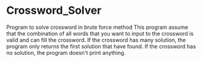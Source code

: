 # Crossword_Solver
Program to solve crossword in brute force method
This program assume that the combination of all words that you want to input to the crossword is valid and can fill the crossword.
If the crossword has many solution, the program only returns the first solution that have found.
If the crossword has no solution, the program doesn't print anything.
